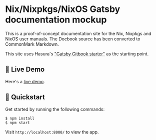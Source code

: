# Nix/Nixpkgs/NixOS Gatsby documentation mockup

This is a proof-of-concept documentation site for the Nix, Nixpkgs and
NixOS user manuals. The Docbook source has been converted to
CommonMark Markdown.

This site uses Hasura's ["Gatsby Gitbook
starter"][hasura-gitbook-starter] as the starting point.

[hasura-gitbook-starter]: https://github.com/hasura/gatsby-gitbook-starter

## 🔗 Live Demo

Here's a [live demo](https://nixos-docs-mockup.netlify.app).

## 🚀 Quickstart

Get started by running the following commands:

```
$ npm install
$ npm start
```

Visit `http://localhost:8000/` to view the app.
